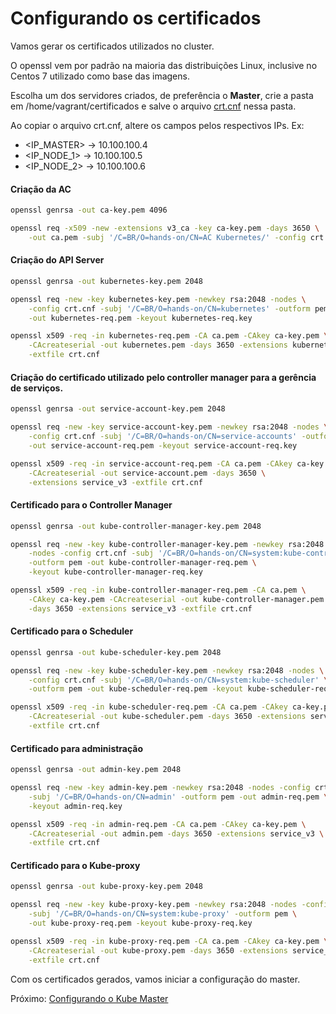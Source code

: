 # Configurando os certificados

Vamos gerar os certificados utilizados no cluster. 

O openssl vem por padrão na maioria das distribuições Linux, inclusive no Centos 7 utilizado
como base das imagens.

Escolha um dos servidores criados, de preferência o **Master**, crie a pasta em
/home/vagrant/certificados e salve o arquivo [crt.cnf](crt.cnf) nessa pasta.

Ao copiar o arquivo crt.cnf, altere os campos pelos respectivos IPs. Ex:

* <IP_MASTER> -> 10.100.100.4
* <IP_NODE_1> -> 10.100.100.5
* <IP_NODE_2> -> 10.100.100.6

#### Criação da AC
```bash
openssl genrsa -out ca-key.pem 4096

openssl req -x509 -new -extensions v3_ca -key ca-key.pem -days 3650 \
    -out ca.pem -subj '/C=BR/O=hands-on/CN=AC Kubernetes/' -config crt.cnf
```

#### Criação do API Server
```bash
openssl genrsa -out kubernetes-key.pem 2048

openssl req -new -key kubernetes-key.pem -newkey rsa:2048 -nodes \
    -config crt.cnf -subj '/C=BR/O=hands-on/CN=kubernetes' -outform pem \
    -out kubernetes-req.pem -keyout kubernetes-req.key

openssl x509 -req -in kubernetes-req.pem -CA ca.pem -CAkey ca-key.pem \
    -CAcreateserial -out kubernetes.pem -days 3650 -extensions kubernetes_v3 \
    -extfile crt.cnf
```

#### Criação do certificado utilizado pelo controller manager para a gerência de serviços.
```bash
openssl genrsa -out service-account-key.pem 2048

openssl req -new -key service-account-key.pem -newkey rsa:2048 -nodes \
    -config crt.cnf -subj '/C=BR/O=hands-on/CN=service-accounts' -outform pem \
    -out service-account-req.pem -keyout service-account-req.key

openssl x509 -req -in service-account-req.pem -CA ca.pem -CAkey ca-key.pem \
    -CAcreateserial -out service-account.pem -days 3650 \
    -extensions service_v3 -extfile crt.cnf
```

#### Certificado para o Controller Manager
```bash
openssl genrsa -out kube-controller-manager-key.pem 2048

openssl req -new -key kube-controller-manager-key.pem -newkey rsa:2048 \
    -nodes -config crt.cnf -subj '/C=BR/O=hands-on/CN=system:kube-controller-manager'\
    -outform pem -out kube-controller-manager-req.pem \
    -keyout kube-controller-manager-req.key

openssl x509 -req -in kube-controller-manager-req.pem -CA ca.pem \
    -CAkey ca-key.pem -CAcreateserial -out kube-controller-manager.pem \
    -days 3650 -extensions service_v3 -extfile crt.cnf
```

#### Certificado para o Scheduler
```bash
openssl genrsa -out kube-scheduler-key.pem 2048

openssl req -new -key kube-scheduler-key.pem -newkey rsa:2048 -nodes \
    -config crt.cnf -subj '/C=BR/O=hands-on/CN=system:kube-scheduler' \
    -outform pem -out kube-scheduler-req.pem -keyout kube-scheduler-req.key

openssl x509 -req -in kube-scheduler-req.pem -CA ca.pem -CAkey ca-key.pem \
    -CAcreateserial -out kube-scheduler.pem -days 3650 -extensions service_v3 \
    -extfile crt.cnf
```

#### Certificado para administração
```bash
openssl genrsa -out admin-key.pem 2048

openssl req -new -key admin-key.pem -newkey rsa:2048 -nodes -config crt.cnf \
    -subj '/C=BR/O=hands-on/CN=admin' -outform pem -out admin-req.pem \
    -keyout admin-req.key

openssl x509 -req -in admin-req.pem -CA ca.pem -CAkey ca-key.pem \
    -CAcreateserial -out admin.pem -days 3650 -extensions service_v3 \
    -extfile crt.cnf
```

#### Certificado para o Kube-proxy
```bash
openssl genrsa -out kube-proxy-key.pem 2048

openssl req -new -key kube-proxy-key.pem -newkey rsa:2048 -nodes -config crt.cnf \
    -subj '/C=BR/O=hands-on/CN=system:kube-proxy' -outform pem \
    -out kube-proxy-req.pem -keyout kube-proxy-req.key

openssl x509 -req -in kube-proxy-req.pem -CA ca.pem -CAkey ca-key.pem \
    -CAcreateserial -out kube-proxy.pem -days 3650 -extensions service_v3 \
    -extfile crt.cnf 
```

Com os certificados gerados, vamos iniciar a configuração do master.

Próximo: [Configurando o Kube Master](kube-master.md) 